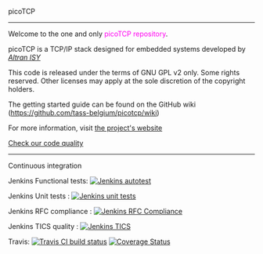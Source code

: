 picoTCP

---------------

Welcome to the one and only <font color=ff00f0>picoTCP repository</font>. 

picoTCP is a TCP/IP stack designed for embedded systems developed by *[Altran ISY](http://intelligent-systems.altran.com/)*

This code is released under the terms of GNU GPL v2 only. Some rights reserved.
Other licenses may apply at the sole discretion of the copyright holders.

The getting started guide can be found on the GitHub wiki (https://github.com/tass-belgium/picotcp/wiki)

For more information, visit [the project's website](http://www.picotcp.com)

[Check our code quality](http://95.138.172.54:42506/TIOBEPortal/TICS/treeviewer?)


---------------

Continuous integration

Jenkins Functional tests: 
[![Jenkins autotest](http://162.13.84.104:8080/buildStatus/icon?job=PicoTCP_rel_autotest)](http://162.13.84.104:8080/job/PicoTCP_rel_autotest)

Jenkins Unit tests      : 
[![Jenkins unit tests](http://162.13.84.104:8080/buildStatus/icon?job=PicoTCP_rel_unit_tests)](http://162.13.84.104:8080/job/PicoTCP_rel_unit_tests)

Jenkins RFC compliance  :
[![Jenkins RFC Compliance](http://162.13.84.104:8080/buildStatus/icon?job=PicoTCP_rel_RF_mbed)](http://162.13.84.104:8080/job/PicoTCP_rel_RF_mbed)

Jenkins TICS quality    :
[![Jenkins TICS](http://162.13.84.104:8080/buildStatus/icon?job=PicoTCP_rel_TICS)](http://162.13.84.104:8080/job/PicoTCP_rel_TICS/)

Travis: 
[![Travis CI build status](https://api.travis-ci.org/tass-belgium/picotcp.svg)](https://travis-ci.org/tass-belgium/picotcp)
[![Coverage Status](https://img.shields.io/coveralls/tass-belgium/picotcp.svg)](https://coveralls.io/r/tass-belgium/picotcp?branch=master)
